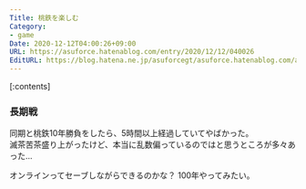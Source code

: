```yaml
---
Title: 桃鉄を楽しむ
Category:
- game
Date: 2020-12-12T04:00:26+09:00
URL: https://asuforce.hatenablog.com/entry/2020/12/12/040026
EditURL: https://blog.hatena.ne.jp/asuforcegt/asuforce.hatenablog.com/atom/entry/26006613663881843
---
```


[:contents]

###  長期戦

同期と桃鉄10年勝負をしたら、5時間以上経過していてやばかった。  
滅茶苦茶盛り上がったけど、本当に乱数偏っているのではと思うところが多々あった...

オンラインってセーブしながらできるのかな？
100年やってみたい。


